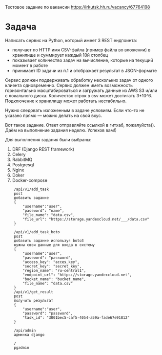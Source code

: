 Тестовое задание по вакансии https://irkutsk.hh.ru/vacancy/67764198

#   Задача

Написать сервис на Python, который имеет 3 REST ендпоинта:
* получает по HTTP имя CSV-файла (пример файла во вложении) в хранилище и суммирует каждый 10й столбец
* показывает количество задач на вычисление, которые на текущий момент в работе
* принимает ID задачи из п.1 и отображает результат в JSON-формате

Сервис должен поддерживать обработку нескольких задач от одного клиента одновременно.
Сервис должен иметь возможность горизонтально масштабироваться и загружать данные из AWS S3 и/или с локального диска.
Количество строк в csv может достигать 3*10^6.
Подключение к хранилищу может работать нестабильно.

Нужно следовать изложенным в задаче условиям. 
Если что-то не указано прямо — можно делать на свой вкус.

Вот такое задание. Ответ отправляйте ссылкой в гитхаб, пожалуйста)). 
Даём на выполнение задания неделю. Успехов вам!)

Для выполнения задания были выбраны:
1) DRF (Django REST framework) 
2) Celery
3) RabbitMQ
4) Postgresql
5) Nginx
6) Doker
7) Docker-compose
```
    /api/v1/add_task
    post
    добавить задание
    {
        "username":"user", 
        "password": "name",
        "file_name": "data.csv",
        "file_url": "https://storage.yandexcloud.net/___/data.csv"
    }

    /api/v1/add_task_boto
    post
    добавить задание используя boto3
    нужны свои данные для входа в систему
    {
        "username":"user", 
        "password": "password",
        "access_key": "acces_key",
        "secret_key": "secret_key",
        "region_name": "ru-central1",
        "endpoint_url": "https://storage.yandexcloud.net",
        "bucket_name": "bucket_name",
        "file_name": "data.csv"
    }
    /api/v1/get_result
    post
    получить результат
    {
        "username":"user", 
        "password": "password",
        "task_id": "3001bec5-caf5-4054-a59a-fade67e91812"
    }
    
    /api/admin
    админка django
    
    /
    pgadmin
```